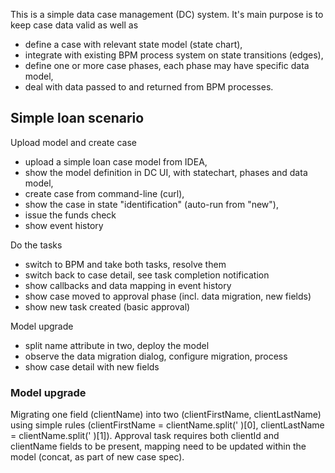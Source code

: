 This is a simple data case management (DC) system. It's main purpose is to keep case data valid as well as

- define a case with relevant state model (state chart),
- integrate with existing BPM process system on state transitions (edges),
- define one or more case phases, each phase may have specific data model,
- deal with data passed to and returned from BPM processes. 

## Simple loan scenario

Upload model and create case
- upload a simple loan case model from IDEA,
- show the model definition in DC UI, with statechart, phases and data model, 
- create case from command-line (curl),
- show the case in state "identification" (auto-run from "new"),
- issue the funds check
- show event history
 
Do the tasks
- switch to BPM and take both tasks, resolve them
- switch back to case detail, see task completion notification 
- show callbacks and data mapping in event history
- show case moved to approval phase (incl. data migration, new fields)
- show new task created (basic approval)

Model upgrade
- split name attribute in two, deploy the model
- observe the data migration dialog, configure migration, process
- show case detail with new fields 

### Model upgrade

Migrating one field (clientName) into two (clientFirstName, clientLastName) using simple rules (clientFirstName = clientName.split(' )[0], clientLastName = clientName.split(' )[1]). Approval task requires both clientId and clientName fields to be present, mapping need to be updated within the model (concat, as part of new case spec).

